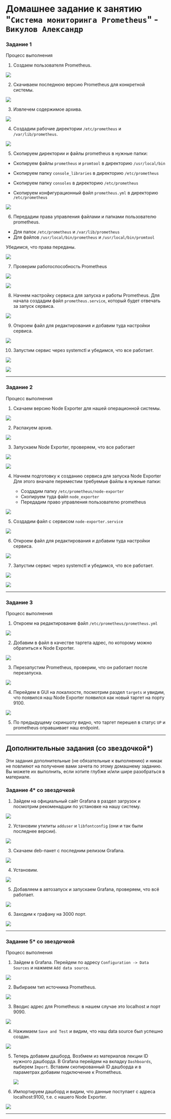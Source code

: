 # Домашнее задание к занятию "`Система мониторинга Prometheus`" - `Викулов Александр`

### Задание 1

Процесс выполнения

1. Создаем пользователя Prometheus.

<p></p>
<kbd>
  <img src="https://github.com/AleksandrVikulov/08-04-prometheus-part-01/blob/master/img/task01-img01.png">
</kbd>
<p></p>

2. Скачиваем последнюю версию Prometheus для конкретной системы.

<p></p>
<kbd>
  <img src="https://github.com/AleksandrVikulov/08-04-prometheus-part-01/blob/master/img/task01-img02.png">
</kbd>
<p></p>

3. Извлечем содержимое архива.

<p></p>
<kbd>
  <img src="https://github.com/AleksandrVikulov/08-04-prometheus-part-01/blob/master/img/task01-img03.png">
</kbd>
<p></p>

4. Создадим рабочие директории `/etc/prometheus` и `/var/lib/prometheus`.

<p></p>
<kbd>
  <img src="https://github.com/AleksandrVikulov/08-04-prometheus-part-01/blob/master/img/task01-img04.png">
</kbd>
<p></p>

5. Скопируем директории и файлы prometheus в нужные папки:

* Скопируем файлы `prometheus` и `promtool` в директорию `/usr/local/bin`

* Скопируем папку `console_libraries` в директорию `/etc/prometheus`

* Скопируем папку `consoles` в директорию `/etc/prometheus`

* Скопируем конфигурационный файл `prometheus.yml` в директорию `/etc/prometheus`

<p></p>
<kbd>
  <img src="https://github.com/AleksandrVikulov/08-04-prometheus-part-01/blob/master/img/task01-img05.png">
</kbd>
<p></p>

6. Передадим права управления файлами и папками пользователю prometheus.

* Для папок `/etc/prometheus` и `/var/lib/prometheus`
* Для файлов `/usr/local/bin/prometheus` и `/usr/local/bin/promtool`

Убедимся, что права переданы.

<p></p>
<kbd>
  <img src="https://github.com/AleksandrVikulov/08-04-prometheus-part-01/blob/master/img/task01-img06.png">
</kbd>
<p></p>

7. Проверим работоспособность Prometheus

<p></p>
<kbd>
  <img src="https://github.com/AleksandrVikulov/08-04-prometheus-part-01/blob/master/img/task01-img07-1.png">
</kbd>
<p></p>

<p></p>
<kbd>
  <img src="https://github.com/AleksandrVikulov/08-04-prometheus-part-01/blob/master/img/task01-img07-2.png">
</kbd>
<p></p>

8. Начнем настройку сервиса для запуска и работы Prometheus.
   Для начала создадим файл `prometheus.service`, который будет отвечать за запуск сервиса.

<p></p>
<kbd>
  <img src="https://github.com/AleksandrVikulov/08-04-prometheus-part-01/blob/master/img/task01-img08.png">
</kbd>
<p></p>

9. Откроем файл для редактирования и добавим туда настройки сервиса.

<p></p>
<kbd>
  <img src="https://github.com/AleksandrVikulov/08-04-prometheus-part-01/blob/master/img/task01-img09.png">
</kbd>
<p></p>

10. Запустим сервис через systemctl и убедимся, что все работает.

<p></p>
<kbd>
  <img src="https://github.com/AleksandrVikulov/08-04-prometheus-part-01/blob/master/img/task01-img10-1.png">
</kbd>
<p></p>

<p></p>
<kbd>
  <img src="https://github.com/AleksandrVikulov/08-04-prometheus-part-01/blob/master/img/task01-img10-2.png">
</kbd>
<p></p>

---

### Задание 2

Процесс выполнения

1. Скачаем версию Node Exporter для нашей операционной системы.

<p></p>
<kbd>
  <img src="https://github.com/AleksandrVikulov/08-04-prometheus-part-01/blob/master/img/task02-img01.png">
</kbd>
<p></p>

2. Распакуем архив.

<p></p>
<kbd>
  <img src="https://github.com/AleksandrVikulov/08-04-prometheus-part-01/blob/master/img/task02-img02.png">
</kbd>
<p></p>

3. Запускаем Node Exporter, проверяем, что все работает

<p></p>
<kbd>
  <img src="https://github.com/AleksandrVikulov/08-04-prometheus-part-01/blob/master/img/task02-img03-1.png">
</kbd>
<p></p>

<p></p>
<kbd>
  <img src="https://github.com/AleksandrVikulov/08-04-prometheus-part-01/blob/master/img/task02-img03-2.png">
</kbd>
<p></p>

4. Начнем подготовку к созданию сервиса для запуска Node Exporter
   Для этого вначале переместим требуемые файлы в нужные папки:

   * Создадим папку `/etc/prometheus/node-exporter`
   * Скопируем туда файл `node_exporter`
   * Передадим право управления пользователю prometheus

<p></p>
<kbd>
  <img src="https://github.com/AleksandrVikulov/08-04-prometheus-part-01/blob/master/img/task02-img04.png">
</kbd>
<p></p>

5. Создадим файл с сервисом `node-exporter.service`

<p></p>
<kbd>
  <img src="https://github.com/AleksandrVikulov/08-04-prometheus-part-01/blob/master/img/task02-img05.png">
</kbd>
<p></p>

6. Откроем файл для редактирования и добавим туда настройки сервиса.

<p></p>
<kbd>
  <img src="https://github.com/AleksandrVikulov/08-04-prometheus-part-01/blob/master/img/task02-img06.png">
</kbd>
<p></p>

7. Запустим сервис через systemctl и убедимся, что все работает.

<p></p>
<kbd>
  <img src="https://github.com/AleksandrVikulov/08-04-prometheus-part-01/blob/master/img/task02-img07-1.png">
</kbd>
<p></p>

<p></p>
<kbd>
  <img src="https://github.com/AleksandrVikulov/08-04-prometheus-part-01/blob/master/img/task02-img07-2.png">
</kbd>
<p></p>


---

### Задание 3

Процесс выполнения

1. Откроем на редактирование файл `/etc/prometheus/prometheus.yml`

<p></p>
<kbd>
  <img src="https://github.com/AleksandrVikulov/08-04-prometheus-part-01/blob/master/img/task03-img01.png">
</kbd>
<p></p>

2. Добавим в файл в качестве таргета адрес, по которому можно обратиться к Node Exporter.

<p></p>
<kbd>
  <img src="https://github.com/AleksandrVikulov/08-04-prometheus-part-01/blob/master/img/task03-img02.png">
</kbd>
<p></p>

3. Перезапустим Prometheus, проверим, что он работает после перезапуска.

<p></p>
<kbd>
  <img src="https://github.com/AleksandrVikulov/08-04-prometheus-part-01/blob/master/img/task03-img03.png">
</kbd>
<p></p>

4. Перейдем в GUI на локалхосте, посмотрим раздел `targets` и увидим, что появился наш Node Exporter появился как новый таргет на порту 9100.

<p></p>
<kbd>
  <img src="https://github.com/AleksandrVikulov/08-04-prometheus-part-01/blob/master/img/task03-img04.png">
</kbd>
<p></p>

5. По предыдущему скриншоту видно, что таргет перешел в статус `UP` и prometheus оправшивает наш endpoint.

---

## Дополнительные задания (со звездочкой*)

Эти задания дополнительные (не обязательные к выполнению) и никак не повлияют на получение вами зачета по этому домашнему заданию. Вы можете их выполнить, если хотите глубже и/или шире разобраться в материале.

### Задание 4* со звездочкой

1. Зайдем на официальный сайт Grafana в раздел загрузок и посмотрим рекоменадции по установке на нашу систему.

<p></p>
<kbd>
  <img src="https://github.com/AleksandrVikulov/08-04-prometheus-part-01/blob/master/img/task04-img01.png">
</kbd>
<p></p>

2. Установим утилиты `adduser` и `libfontconfig` (они и так были последнее версии).

<p></p>
<kbd>
  <img src="https://github.com/AleksandrVikulov/08-04-prometheus-part-01/blob/master/img/task04-img02.png">
</kbd>
<p></p>

3. Скачаем deb-пакет с последним релизом Grafana.

<p></p>
<kbd>
  <img src="https://github.com/AleksandrVikulov/08-04-prometheus-part-01/blob/master/img/task04-img03.png">
</kbd>
<p></p>

4. Установим.

<p></p>
<kbd>
  <img src="https://github.com/AleksandrVikulov/08-04-prometheus-part-01/blob/master/img/task04-img04.png">
</kbd>
<p></p>

5. Добавляем в автозапуск и запускаем Grafana, проверяем, что всё работает.

<p></p>
<kbd>
  <img src="https://github.com/AleksandrVikulov/08-04-prometheus-part-01/blob/master/img/task04-img05.png">
</kbd>
<p></p>

6. Заходим к графану на 3000 порт.

<p></p>
<kbd>
  <img src="https://github.com/AleksandrVikulov/08-04-prometheus-part-01/blob/master/img/task04-img06.png">
</kbd>
<p></p>

---

### Задание 5* со звездочкой

Процесс выполнения

1. Зайдем в Grafana. Перейдем по адресу `Configuration -> Data Sources` и нажмем `Add data source`.

<p></p>
<kbd>
  <img src="https://github.com/AleksandrVikulov/08-04-prometheus-part-01/blob/master/img/task05-img01.png">
</kbd>
<p></p>

2. Выбираем тип источника Prometheus.

<p></p>
<kbd>
  <img src="https://github.com/AleksandrVikulov/08-04-prometheus-part-01/blob/master/img/task05-img02.png">
</kbd>
<p></p>

3. Вводис адрес для Prometheus: в нашем случае это localhost и порт 9090.

<p></p>
<kbd>
  <img src="https://github.com/AleksandrVikulov/08-04-prometheus-part-01/blob/master/img/task05-img03.png">
</kbd>
<p></p>

4. Нажимаем `Save and Test` и видим, что наш data source был успешно создан.

<p></p>
<kbd>
  <img src="https://github.com/AleksandrVikulov/08-04-prometheus-part-01/blob/master/img/task05-img04.png">
</kbd>
<p></p>

5. Теперь добавим дашборд.
   Возбмем из материалов лекции ID нужного дашборда.
   В Grafana перейдем на вкладку `Dashboards`, выберем `Import`.
   Вставим скопированный ID дашборда и в параметрах добавим подключение к Prometheus.

   <p></p>
   <kbd>
     <img src="https://github.com/AleksandrVikulov/08-04-prometheus-part-01/blob/master/img/task05-img05.png">
   </kbd>
   <p></p>

6. Импортируем дашборд и видим, что данные поступает с адреса localhost:9100, т.е. с нашего Node Exporter.

<p></p>
<kbd>
  <img src="https://github.com/AleksandrVikulov/08-04-prometheus-part-01/blob/master/img/task05-img06.png">
</kbd>
<p></p>

---

